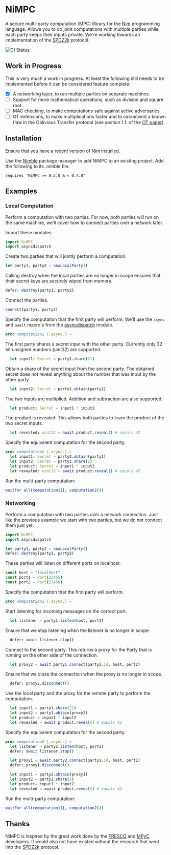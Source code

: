 NiMPC
=====

A secure multi-party computation (MPC) library for the [Nim][nim] programming
language. Allows you to do joint computations with multiple parties while each
party keeps their inputs private. We're working towards an implementation of the
[SPDZ2k][spdz2k] protocol.


![CI Status](https://github.com/markspanbroek/nimpc/workflows/CI/badge.svg)

Work in Progress
----------------

This is very much a work in progress. At least the following still needs to be
implemented before it can be considered feature complete:

- [x] A networking layer, to run multiple parties on separate machines.
- [ ] Support for more mathematical operations, such as division and square
      root.
- [ ] MAC checking, to make computations safe against active adversaries.
- [ ] OT extensions, to make multiplications faster and to circumvent a known
      flaw in the Oblivious Transfer protocol (see section 1.1. of the
      [OT paper](https://eprint.iacr.org/2015/267.pdf)).

Installation
------------

Ensure that you have a [recent version of Nim installed][nim-install].

Use the [Nimble][nimble] package manager to add NiMPC to an existing project.
Add the following to its .nimble file:

    requires "NiMPC >= 0.3.0 & < 0.4.0"

Examples
--------

### Local Computation

Perform a computation with two parties. For now, both parties will run on the
same machine, we'll cover how to connect parties over a network later.

Import these modules:
```nim
import NiMPC
import asyncdispatch
```

Create two parties that will jointly perform a computation.
```nim
let party1, party2 = newLocalParty()
```

Calling destroy when the local parties are no longer in scope ensures that their
secret keys are securely wiped from memory.
```nim
defer: destroy(party1, party2)
```

Connect the parties.
```nim
connect(party1, party2)
```

Specify the computation that the first party will perform. We'll use the `async`
and `await` macro's from  the [asyncdispatch][asyncdispatch] module.
```nim
proc computation1 {.async.} =
```
The first party shares a secret input with the other party. Currently only 32
bit unsigned numbers (uint32) are supported.
```nim
  let input1: Secret = party1.share(21)
```

Obtain a share of the secret input from the second party. The obtained secret
does not reveal anything about the number that was input by the other party.
```nim
  let input2: Secret = party1.obtain(party2)
```

The two inputs are multiplied. Addition and subtraction are also
supported.
```nim
  let product: Secret = input1 * input2
```

The product is revealed. This allows both parties to learn the product of the
two secret inputs.
```nim
  let revealed: uint32 = await product.reveal() # equals 42
```

Specify the equivalent computation for the second party:
```nim
proc computation2 {.async.} =
  let input1: Secret = party2.obtain(party1)
  let input2: Secret = party2.share(2)
  let product: Secret = input1 * input2
  let revealed: uint32 = await product.reveal() # equals 42
```

Run the multi-party computation:
```nim
waitFor all(computation1(), computation2())
```

### Networking

Perform a computation with two parties over a network connection. Just like the
previous example we start with two parties, but we do not connect them just yet.

```nim
import NiMPC
import asyncdispatch

let party1, party2 = newLocalParty()
defer: destroy(party1, party2)
```

These parties will listen on different ports on localhost.

```nim
const host = "localhost"
const port1 = Port(23455)
const port2 = Port(23456)
```

Specify the computation that the first party will perform.
```nim
proc computation1 {.async.} =
```

Start listening for incoming messages on the correct port.
```nim
  let listener = party1.listen(host, port1)
```

Ensure that we stop listening when the listener is no longer in scope:
```nim
  defer: await listener.stop()
```

Connect to the second party. This returns a proxy for the Party that is running
on the other side of the connection.
```nim
  let proxy2 = await party1.connect(party2.id, host, port2)
```

Ensure that we close the connection when the proxy is no longer in scope.
```nim
  defer: proxy2.disconnect()
```

Use the local party and the proxy for the remote party to perform the
computation.

```nim
  let input1 = party1.share(21)
  let input2 = party1.obtain(proxy2)
  let product = input1 * input2
  let revealed = await product.reveal() # equals 42
```

Specify the equivalent computation for the second party:
```nim
proc computation2 {.async.} =
  let listener = party2.listen(host, port2)
  defer: await listener.stop()

  let proxy1 = await party2.connect(party1.id, host, port1)
  defer: proxy1.disconnect()

  let input1 = party2.obtain(proxy1)
  let input2 = party2.share(2)
  let product= input1 * input2
  let revealed = await product.reveal() # equals 42
```

Run the multi-party computation:
```nim
waitFor all(computation1(), computation2())
```

Thanks
------

NiMPC is inspired by the great work done by the [FRESCO][fresco] and
[MPyC][mpyc] developers. It would also not have existed without the research
that went into the [SPDZ2k][spdz2k] protocol.

[nim]: https://nim-lang.org
[nim-install]: https://nim-lang.org/install.html
[nimble]: https://github.com/nim-lang/nimble
[asyncdispatch]: https://nim-lang.org/docs/asyncdispatch.html
[fresco]: https://github.com/aicis/fresco
[mpyc]: https://github.com/lschoe/mpyc
[spdz2k]: https://eprint.iacr.org/2018/482.pdf
